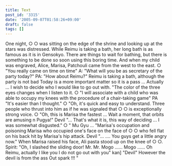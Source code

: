 ```yaml
---
title: Text
post_id: '3315'
date: '2005-09-07T01:58:26+09:00'
draft: false
tags: []
---
```


One night, ○ ○ was sitting on the edge of the shrine and looking up at the stars was distressed. While Reimu is taking a bath, her long bath is as famous as it is in Gensokyo. There are things to wait for bathing, but there is something to be done so soon using this boring time. And when my child was engraved, Alice, Marisa, Patchouli came from the west to the east. ○ "You really came on time on time" A: "What will you be as secretary of the party today?" PA: "How about Reimu?" Reimu is taking a bath, although the party is not bad Today is a more important matter so it is a pass ... Actually ... I wish to decide who I would like to go out with. "The color of the three eyes changes when I listen to it. ○ "I will associate with a child who was able to occupy my knees with the procedure of a chair-taking game" PA "It's easier than I thought." ○ "Oh, it's quick and easy to understand. Three people who thrust into him as if he was signaled that ○ ○ is exceptionally strong voice. ○ "Oh, this is Marisa the fastest ... Wait a moment, that orbits are amusing n Pugya!" Devil "... That's what it is, this way of deciding ... I was somewhat disgusted." ○ " Mu Gyu ... "Marisa's occupation and poisoning Marisa who occupied one's face on the face of ○ ○ who fell flat on his back hit by Marisa's hip attack. Devil "... .... You guys get a little angry now." When Marisa raised his face, Ali pasta stood up on the knee of ○ ○. Spirit: "Oh, I slashed the sliding door! Mr. Mr. Mogo ...... Mogo ...... Oh Reimu, actually I like you I do not go out with you" kan\] "Devil" However the devil is from the ass Out spark !!! "